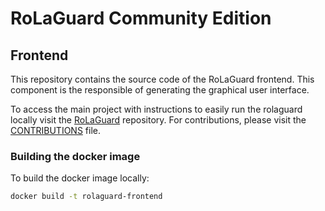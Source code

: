 # RoLaGuard Community Edition

## Frontend

This repository contains the source code of the RoLaGuard frontend. This component is the responsible of generating the graphical user interface.

To access the main project with instructions to easily run the rolaguard locally visit the [RoLaGuard](./../README.md) repository.  For contributions, please visit the [CONTRIBUTIONS](./../CONTRIBUTING.MD) file.

### Building the docker image

To build the docker image locally:

```bash
docker build -t rolaguard-frontend
```
